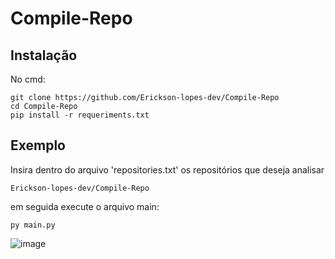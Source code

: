 # Compile-Repo

## Instalação

No cmd:
```
git clone https://github.com/Erickson-lopes-dev/Compile-Repo
cd Compile-Repo
pip install -r requeriments.txt

```
## Exemplo

Insira dentro do arquivo 'repositories.txt' os repositórios que deseja analisar
```
Erickson-lopes-dev/Compile-Repo
```

em seguida execute o arquivo main:
```
py main.py

```
![image](https://user-images.githubusercontent.com/62525983/106611192-6d40a000-6546-11eb-952e-7cca893bfaa6.png)

